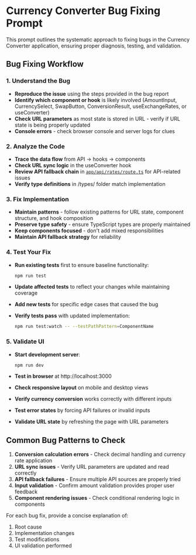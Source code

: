 # Currency Converter Bug Fixing Prompt

This prompt outlines the systematic approach to fixing bugs in the Currency Converter application, ensuring proper diagnosis, testing, and validation.

## Bug Fixing Workflow

### 1. Understand the Bug

- **Reproduce the issue** using the steps provided in the bug report
- **Identify which component or hook** is likely involved (AmountInput, CurrencySelect, SwapButton, ConversionResult, useExchangeRates, or useConverter)
- **Check URL parameters** as most state is stored in URL - verify if URL state is being properly updated
- **Console errors** - check browser console and server logs for clues

### 2. Analyze the Code

- **Trace the data flow** from API → hooks → components
- **Check URL sync logic** in the useConverter hook
- **Review API fallback chain** in [`app/api/rates/route.ts`](app/api/rates/route.ts) for API-related issues
- **Verify type definitions** in /types/ folder match implementation

### 3. Fix Implementation

- **Maintain patterns** - follow existing patterns for URL state, component structure, and hook composition
- **Preserve type safety** - ensure TypeScript types are properly maintained
- **Keep components focused** - don't add mixed responsibilities
- **Maintain API fallback strategy** for reliability

### 4. Test Your Fix

- **Run existing tests** first to ensure baseline functionality:
  ```bash
  npm run test
  ```
- **Update affected tests** to reflect your changes while maintaining coverage
- **Add new tests** for specific edge cases that caused the bug

- **Verify tests pass** with updated implementation:
  ```bash
  npm run test:watch -- --testPathPattern=ComponentName
  ```

### 5. Validate UI

- **Start development server**:

  ```bash
  npm run dev
  ```

- **Test in browser** at http://localhost:3000

- **Check responsive layout** on mobile and desktop views

- **Verify currency conversion** works correctly with different inputs

- **Test error states** by forcing API failures or invalid inputs

- **Validate URL state** by refreshing the page with URL parameters

## Common Bug Patterns to Check

1. **Conversion calculation errors** - Check decimal handling and currency rate application
2. **URL sync issues** - Verify URL parameters are updated and read correctly
3. **API fallback failures** - Ensure multiple API sources are properly tried
4. **Input validation** - Confirm amount validation provides proper user feedback
5. **Component rendering issues** - Check conditional rendering logic in components

For each bug fix, provide a concise explanation of:

1. Root cause
2. Implementation changes
3. Test modifications
4. UI validation performed
